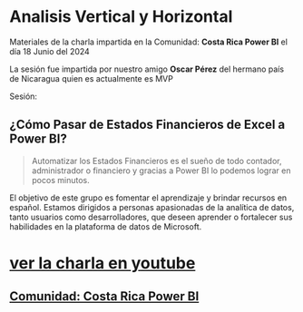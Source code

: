 # Analisis Vertical y Horizontal
Materiales de la charla impartida en la Comunidad: **Costa Rica Power BI** el día 18 Junio del 2024

La sesión fue impartida por nuestro amigo **Oscar Pérez** del hermano país de Nicaragua quien es actualmente es MVP


Sesión:  
## ¿Cómo Pasar de Estados Financieros de Excel a Power BI?
>Automatizar los Estados Financieros es el sueño de todo contador, administrador o financiero y gracias a Power BI lo podemos lograr en pocos minutos. 


El objetivo de este grupo es fomentar el aprendizaje y brindar recursos en español.
Estamos dirigidos a personas apasionadas de la analítica de datos, tanto usuarios como desarrolladores, que deseen aprender o fortalecer sus habilidades en la plataforma de datos de Microsoft.

# [ver la charla en youtube](https://youtu.be/TmmfN7FoZlU)
## [Comunidad: Costa Rica Power BI ](https://community.fabric.microsoft.com/t5/Costa-Rica-Power-BI/gh-p/CostaRicaPowerBI)

